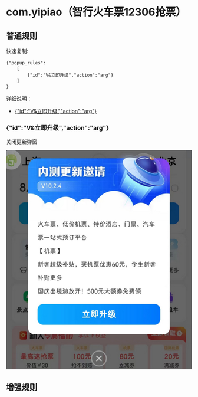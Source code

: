# com.yipiao（智行火车票12306抢票）

## 普通规则

快速复制:
```
{"popup_rules":
    [
        {"id":"V&立即升级","action":"arg"}
    ]
}
```
详细说明：
- [{"id":"V&立即升级","action":"arg"}](#idv立即升级actionarg)

### {"id":"V&立即升级","action":"arg"}
关闭更新弹窗

![](./assets/更新弹窗.jpg)


## 增强规则
